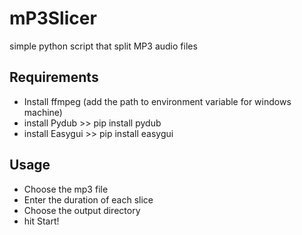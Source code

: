 # mP3Slicer
simple python script that split MP3 audio files 

## Requirements

* Install ffmpeg (add the path to environment variable for windows machine)
* install Pydub >> pip install pydub
* install Easygui >> pip install easygui


## Usage 

* Choose the mp3 file 
* Enter the duration of each slice
* Choose the output directory
* hit Start! 
